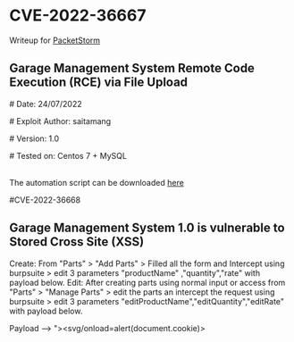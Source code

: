 # CVE-2022-36667
Writeup for [PacketStorm](https://packetstormsecurity.com/files/167802/Garage-Management-System-1.0-Shell-Upload.html)

## Garage Management System Remote Code Execution (RCE) via File Upload

<p># Date: 24/07/2022

<p># Exploit Author: saitamang

<!-- <p># Vendor Homepage: https://www.sourcecodester.com

<p># Software Link: https://www.sourcecodester.com/sites/default/files/download/mayuri_k/garage.zip -->

<p># Version: 1.0

<p># Tested on: Centos 7 + MySQL

<br>The automation script can be downloaded [here](https://github.com/saitamang/POC-DUMP/blob/main/Garage%20Management%20System/rce.py)

#CVE-2022-36668

## Garage Management System 1.0 is vulnerable to Stored Cross Site (XSS)

Create: From "Parts" > "Add Parts" > Filled all the form and Intercept using burpsuite > edit 3 parameters "productName" ,"quantity","rate" with payload below.
Edit: After creating parts using normal input or access from "Parts" > "Manage Parts" > edit the parts an intercept the request using burpsuite > edit 3 parameters "editProductName","editQuantity","editRate" with payload below.

Payload --> "><svg/onload=alert(document.cookie)>


